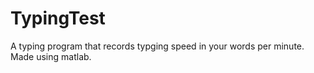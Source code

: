 # TypingTest
A typing program that records typging speed in your words per minute. Made using matlab.
